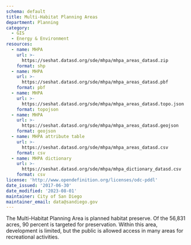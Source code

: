 ```yaml
---
schema: default
title: Multi-Habitat Planning Areas
department: Planning
category:
  - GIS
  - Energy & Environment
resources:
  - name: MHPA
    url: >-
      https://seshat.datasd.org/sde/mhpa/mhpa_areas_datasd.zip
    format: shp
  - name: MHPA
    url: >-
      https://seshat.datasd.org/sde/mhpa/mhpa_areas_datasd.pbf
    format: pbf
  - name: MHPA
    url: >-
      https://seshat.datasd.org/sde/mhpa/mhpa_areas_datasd.topo.json
    format: topojson
  - name: MHPA
    url: >-
      https://seshat.datasd.org/sde/mhpa/mhpa_areas_datasd.geojson
    format: geojson
  - name: MHPA attribute table
    url: >-
      https://seshat.datasd.org/sde/mhpa/mhpa_areas_datasd.csv
    format: csv
  - name: MHPA dictionary
    url: >-
      https://seshat.datasd.org/sde/mhpa/mhpa_dictionary_datasd.csv
    format: csv
license: 'http://www.opendefinition.org/licenses/odc-pddl'
date_issued: '2017-06-30'
date_modified: '2023-08-01'
maintainer: City of San Diego
maintainer_email: data@sandiego.gov
---
```

The Multi-Habitat Planning Area is planned habitat preserve. Of the 56,831 acres, 90 percent is targeted for preservation. Within this area, development is limited, but the public is allowed access in many areas for recreational activities.
<!--more-->
